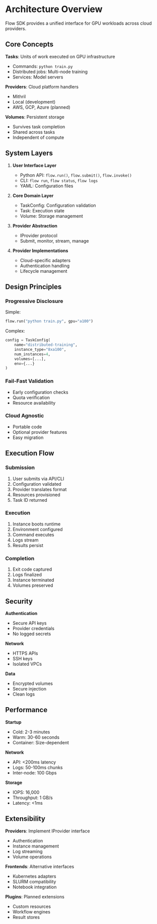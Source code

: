# Architecture Overview

Flow SDK provides a unified interface for GPU workloads across cloud providers.

## Core Concepts

**Tasks**: Units of work executed on GPU infrastructure
- Commands: `python train.py`
- Distributed jobs: Multi-node training
- Services: Model servers

**Providers**: Cloud platform handlers
- Mithril 
- Local (development)
- AWS, GCP, Azure (planned)

**Volumes**: Persistent storage
- Survives task completion
- Shared across tasks
- Independent of compute

## System Layers

1. **User Interface Layer**
   - Python API: `flow.run()`, `flow.submit()`, `flow.invoke()`
   - CLI: `flow run`, `flow status`, `flow logs`
   - YAML: Configuration files

2. **Core Domain Layer**
   - TaskConfig: Configuration validation
   - Task: Execution state
   - Volume: Storage management

3. **Provider Abstraction**
   - IProvider protocol
   - Submit, monitor, stream, manage

4. **Provider Implementations**
   - Cloud-specific adapters
   - Authentication handling
   - Lifecycle management

## Design Principles

### Progressive Disclosure

Simple:
```python
flow.run("python train.py", gpu="a100")
```

Complex:
```python
config = TaskConfig(
    name="distributed-training",
    instance_type="8xa100",
    num_instances=4,
    volumes=[...],
    env={...}
)
```

### Fail-Fast Validation
- Early configuration checks
- Quota verification
- Resource availability

### Cloud Agnostic
- Portable code
- Optional provider features
- Easy migration

## Execution Flow

### Submission
1. User submits via API/CLI
2. Configuration validated
3. Provider translates format
4. Resources provisioned
5. Task ID returned

### Execution
1. Instance boots runtime
2. Environment configured
3. Command executes
4. Logs stream
5. Results persist

### Completion
1. Exit code captured
2. Logs finalized
3. Instance terminated
4. Volumes preserved

## Security

**Authentication**
- Secure API keys
- Provider credentials
- No logged secrets

**Network**
- HTTPS APIs
- SSH keys
- Isolated VPCs

**Data**
- Encrypted volumes
- Secure injection
- Clean logs

## Performance

**Startup**
- Cold: 2-3 minutes
- Warm: 30-60 seconds
- Container: Size-dependent

**Network**
- API: <200ms latency
- Logs: 50-100ms chunks
- Inter-node: 100 Gbps

**Storage**
- IOPS: 16,000
- Throughput: 1 GB/s
- Latency: <1ms

## Extensibility

**Providers**: Implement IProvider interface
- Authentication
- Instance management
- Log streaming
- Volume operations

**Frontends**: Alternative interfaces
- Kubernetes adapters
- SLURM compatibility
- Notebook integration

**Plugins**: Planned extensions
- Custom resources
- Workflow engines
- Result stores